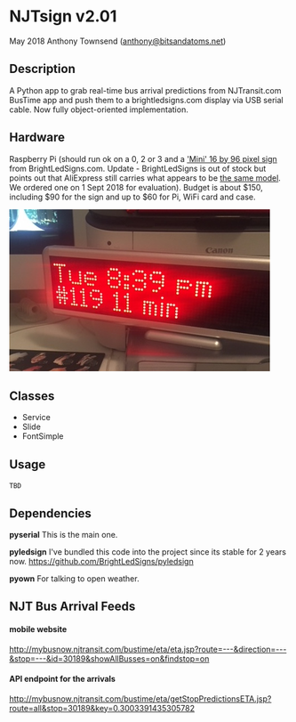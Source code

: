 # NJTsign v2.01
May 2018 
Anthony Townsend (anthony@bitsandatoms.net)


## Description

A Python app to grab real-time bus arrival predictions from NJTransit.com BusTime app and push them to a brightledsigns.com display via USB serial cable. Now fully object-oriented implementation.

## Hardware

Raspberry Pi (should run ok on a 0, 2 or 3 and a ['Mini' 16 by 96 pixel sign](https://brightledsigns.com/programmable/indoor/bs-4x16-mini) from BrightLedSigns.com. Update - BrightLedSigns is out of stock but points out that AliExpress still carries what appears to be [the same model](https://www.aliexpress.com/item/16x96Matrix-Led-desktop-display-red-color-LED-dot-matrix-signs-indoor-LED-moving-message-display-led/32522881975.html). We ordered one on 1 Sept 2018 for evaluation). Budget is about $150, including $90 for the sign and up to $60 for Pi, WiFi card and case.

![the hardware](doc/njtsign-hardware-v0.1.jpg)

## Classes

- Service
- Slide
- FontSimple

## Usage

```
TBD
```

## Dependencies

**pyserial**
This is the main one. 

**pyledsign**
I've bundled this code into the project since its stable for 2 years now. https://github.com/BrightLedSigns/pyledsign

**pyown**
For talking to open weather.

## NJT Bus Arrival Feeds

#### mobile website
http://mybusnow.njtransit.com/bustime/eta/eta.jsp?route=---&direction=---&stop=---&id=30189&showAllBusses=on&findstop=on

#### API endpoint for the arrivals
http://mybusnow.njtransit.com/bustime/eta/getStopPredictionsETA.jsp?route=all&stop=30189&key=0.3003391435305782
